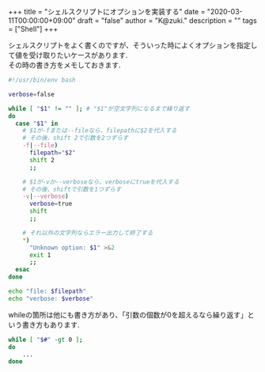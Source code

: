 +++
title = "シェルスクリプトにオプションを実装する"
date = "2020-03-11T00:00:00+09:00"
draft = "false"
author = "K@zuki."
description = ""
tags = ["Shell"]
+++

シェルスクリプトをよく書くのですが、そういった時によくオプションを指定して値を受け取りたいケースがあります.  
その時の書き方をメモしておきます.

``` bash
#!/usr/bin/env bash

verbose=false

while [ "$1" != "" ]; # "$1"が空文字列になるまで繰り返す
do
  case "$1" in
    # $1が-fまたは--fileなら、filepathに$2を代入する
    # その後、shift 2で引数を2つずらす
    -f|--file)
      filepath="$2"
      shift 2
      ;;

    # $1が-vか--verboseなら、verboseにtrueを代入する
    # その後、shiftで引数を1つずらす
    -v|--verbose)
      verbose=true
      shift
      ;;

    # それ以外の文字列ならエラー出力して終了する
    *)
      "Unknown option: $1" >&2
      exit 1
      ;;
  esac
done

echo "file: $filepath"
echo "verbose: $verbose"
```

whileの箇所は他にも書き方があり、「引数の個数が0を超えるなら繰り返す」という書き方もあります.

``` bash
while [ "$#" -gt 0 ];
do
    ...
done
```
